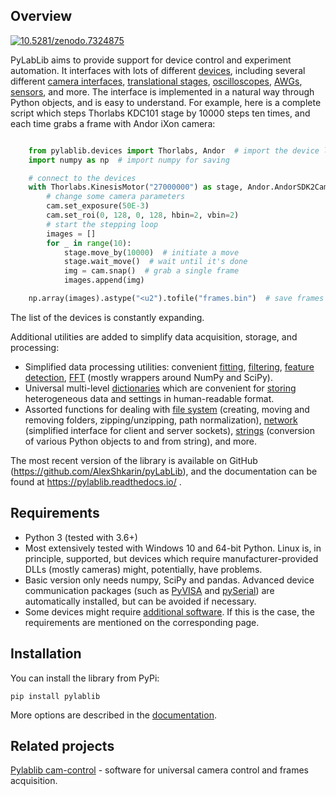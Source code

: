 ## Overview

[![10.5281/zenodo.7324875](https://zenodo.org/badge/DOI/10.5281/zenodo.7324875.svg)](https://doi.org/10.5281/zenodo.7324875)

PyLabLib aims to provide support for device control and experiment automation. It interfaces with lots of different [devices](https://pylablib.readthedocs.io/en/latest/devices/devices_root.html), including several different [camera interfaces](https://pylablib.readthedocs.io/en/latest/devices/cameras_root.html), [translational stages](https://pylablib.readthedocs.io/en/latest/devices/stages_root.html), [oscilloscopes](https://pylablib.readthedocs.io/en/latest/devices/Tektronix.html), [AWGs](https://pylablib.readthedocs.io/en/latest/devices/generic_awgs.html), [sensors](https://pylablib.readthedocs.io/en/latest/devices/basic_sensors_root.html), and more. The interface is implemented in a natural way through Python objects, and is easy to understand. For example, here is a complete script which steps Thorlabs KDC101 stage by 10000 steps ten times, and each time grabs a frame with Andor iXon camera:

```python

    from pylablib.devices import Thorlabs, Andor  # import the device libraries
    import numpy as np  # import numpy for saving

    # connect to the devices
    with Thorlabs.KinesisMotor("27000000") as stage, Andor.AndorSDK2Camera() as cam:
        # change some camera parameters
        cam.set_exposure(50E-3)
        cam.set_roi(0, 128, 0, 128, hbin=2, vbin=2)
        # start the stepping loop
        images = []
        for _ in range(10):
            stage.move_by(10000)  # initiate a move
            stage.wait_move()  # wait until it's done
            img = cam.snap()  # grab a single frame
            images.append(img)

    np.array(images).astype("<u2").tofile("frames.bin")  # save frames as raw binary
```

The list of the devices is constantly expanding.

Additional utilities are added to simplify data acquisition, storage, and processing:

- Simplified data processing utilities: convenient [fitting](https://pylablib.readthedocs.io/en/latest/dataproc.html#fitting), [filtering](https://pylablib.readthedocs.io/en/latest/dataproc.html#filtering-and-decimation), [feature detection](https://pylablib.readthedocs.io/en/latest/dataproc.html#feature-detection), [FFT](https://pylablib.readthedocs.io/en/latest/dataproc.html#fourier-transform) (mostly wrappers around NumPy and SciPy).
- Universal multi-level [dictionaries](https://pylablib.readthedocs.io/en/latest/storage.html#multi-level-dictionary) which are convenient for [storing](https://pylablib.readthedocs.io/en/latest/storage.html#dictionary-files) heterogeneous data and settings in human-readable format.
- Assorted functions for dealing with [file system](https://pylablib.readthedocs.io/en/latest/misc_utils.html#file-system) (creating, moving and removing folders, zipping/unzipping, path normalization), [network](https://pylablib.readthedocs.io/en/latest/misc_utils.html#network) (simplified interface for client and server sockets), [strings](https://pylablib.readthedocs.io/en/latest/misc_utils.html#strings) (conversion of various Python objects to and from string), and more.

The most recent version of the library is available on GitHub (https://github.com/AlexShkarin/pyLabLib), and the documentation can be found at https://pylablib.readthedocs.io/ .


## Requirements

- Python 3 (tested with 3.6+)
- Most extensively tested with Windows 10 and 64-bit Python. Linux is, in principle, supported, but devices which require manufacturer-provided DLLs (mostly cameras) might, potentially, have problems.
- Basic version only needs numpy, SciPy and pandas. Advanced device communication packages (such as [PyVISA](https://pyvisa.readthedocs.io/en/latest/) and [pySerial](https://pythonhosted.org/pyserial/)) are automatically installed, but can be avoided if necessary.
- Some devices might require [additional software](https://pylablib.readthedocs.io/en/latest/devices/devices_basics.html#dependencies-and-external-software). If this is the case, the requirements are mentioned on the corresponding page.


## Installation

You can install the library from PyPi:

    pip install pylablib

More options are described in the [documentation](https://pylablib.readthedocs.io/en/latest/install.html).


## Related projects

[Pylablib cam-control](https://github.com/AlexShkarin/pylablib-cam-control) - software for universal camera control and frames acquisition.